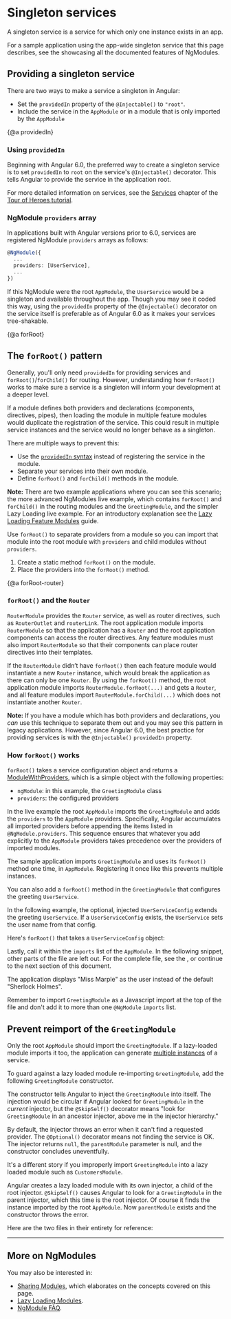 # Singleton services

A singleton service is a service for which only one instance exists in an app.

For a sample application using the app-wide singleton service that this page describes, see the
<live-example name="ngmodules"></live-example> showcasing all the documented features of NgModules.

## Providing a singleton service

There are two ways to make a service a singleton in Angular:

* Set the `providedIn` property of the `@Injectable()` to `"root"`.
* Include the service in the `AppModule` or in a module that is only imported by the `AppModule`


{@a providedIn}

### Using `providedIn`

Beginning with Angular 6.0, the preferred way to create a singleton service is to set `providedIn` to `root` on the service's `@Injectable()` decorator. This tells Angular
to provide the service in the application root.

<code-example path="providers/src/app/user.service.0.ts"  header="src/app/user.service.ts"></code-example>

For more detailed information on services, see the [Services](tutorial/toh-pt4) chapter of the
[Tour of Heroes tutorial](tutorial).

### NgModule `providers` array

In applications built with Angular versions prior to 6.0, services are registered NgModule `providers` arrays as follows:

```ts
@NgModule({
  ...
  providers: [UserService],
  ...
})

```

If this NgModule were the root `AppModule`, the `UserService` would be a singleton and available
throughout the app. Though you may see it coded this way, using the `providedIn` property of the `@Injectable()` decorator on the service itself is preferable as of Angular 6.0 as it makes your services tree-shakable.

{@a forRoot}

## The `forRoot()` pattern

Generally, you'll only need `providedIn` for providing services and `forRoot()`/`forChild()` for routing. However, understanding how `forRoot()` works to make sure a service is a singleton will inform your development at a deeper level.

If a module defines both providers and declarations (components, directives, pipes),
then loading the module in multiple feature modules would duplicate the registration of the service. This could result in multiple service instances and the service would no longer behave as a singleton.

There are multiple ways to prevent this:

* Use the [`providedIn` syntax](guide/singleton-services#providedIn) instead of registering the service in the module.
* Separate your services into their own module.
* Define `forRoot()` and `forChild()` methods in the module.

<div class="alert is-helpful">

**Note:** There are two example applications where you can see this scenario; the more advanced <live-example noDownload name="ngmodules">NgModules live example</live-example>, which contains `forRoot()` and `forChild()` in the routing modules and the `GreetingModule`, and the simpler <live-example name="lazy-loading-ngmodules" noDownload>Lazy Loading live example</live-example>. For an introductory explanation see the [Lazy Loading Feature Modules](guide/lazy-loading-ngmodules) guide.

</div>


Use `forRoot()` to
separate providers from a module so you can import that module into the root module
with `providers` and child modules without `providers`.

1. Create a static method `forRoot()` on the module.
2. Place the providers into the `forRoot()` method.

<code-example path="ngmodules/src/app/greeting/greeting.module.ts" region="for-root" header="src/app/greeting/greeting.module.ts"></code-example>


{@a forRoot-router}

### `forRoot()` and the `Router`

`RouterModule` provides the `Router` service, as well as router directives, such as `RouterOutlet` and `routerLink`. The root application module imports `RouterModule` so that the application has a `Router` and the root application components can access the router directives. Any feature modules must also import `RouterModule` so that their components can place router directives into their templates.

If the `RouterModule` didn’t have `forRoot()` then each feature module would instantiate a new `Router` instance, which would break the application as there can only be one `Router`. By using the `forRoot()` method, the root application module imports `RouterModule.forRoot(...)` and gets a `Router`, and all feature modules import `RouterModule.forChild(...)` which does not instantiate another `Router`.

<div class="alert is-helpful">

**Note:** If you have a module which has both providers and declarations,
you _can_ use this
technique to separate them out and you may see this pattern in legacy applications.
However, since Angular 6.0, the best practice for providing services is with the
`@Injectable()` `providedIn` property.

</div>

### How `forRoot()` works

`forRoot()` takes a service configuration object and returns a
[ModuleWithProviders](api/core/ModuleWithProviders), which is
a simple object with the following properties:

* `ngModule`: in this example, the `GreetingModule` class
* `providers`: the configured providers

In the <live-example name="ngmodules">live example</live-example>
the root `AppModule` imports the `GreetingModule` and adds the
`providers` to the `AppModule` providers. Specifically,
Angular accumulates all imported providers
before appending the items listed in `@NgModule.providers`.
This sequence ensures that whatever you add explicitly to
the `AppModule` providers takes precedence over the providers
of imported modules.

The sample application imports `GreetingModule` and uses its `forRoot()` method one time, in `AppModule`. Registering it once like this prevents multiple instances.

You can also add a `forRoot()` method in the `GreetingModule` that configures
the greeting `UserService`.

In the following example, the optional, injected `UserServiceConfig`
extends the greeting `UserService`. If a `UserServiceConfig` exists, the `UserService` sets the user name from that config.

<code-example path="ngmodules/src/app/greeting/user.service.ts" region="ctor" header="src/app/greeting/user.service.ts (constructor)"></code-example>

Here's `forRoot()` that takes a `UserServiceConfig` object:

<code-example path="ngmodules/src/app/greeting/greeting.module.ts" region="for-root" header="src/app/greeting/greeting.module.ts (forRoot)"></code-example>

Lastly, call it within the `imports` list of the `AppModule`. In the following
snippet, other parts of the file are left out. For the complete file, see the <live-example name="ngmodules"></live-example>, or continue to the next section of this document.

<code-example path="ngmodules/src/app/app.module.ts" region="import-for-root" header="src/app/app.module.ts (imports)"></code-example>

The application displays "Miss Marple" as the user instead of the default "Sherlock Holmes".

Remember to import `GreetingModule` as a Javascript import at the top of the file and don't add it to more than one `@NgModule` `imports` list.

## Prevent reimport of the `GreetingModule`

Only the root `AppModule` should import the `GreetingModule`. If a
lazy-loaded module imports it too, the application can generate
[multiple instances](guide/ngmodule-faq#q-why-bad) of a service.

To guard against a lazy loaded module re-importing `GreetingModule`, add the following `GreetingModule` constructor.

<code-example path="ngmodules/src/app/greeting/greeting.module.ts" region="ctor" header="src/app/greeting/greeting.module.ts"></code-example>

The constructor tells Angular to inject the `GreetingModule` into itself.
The injection would be circular if Angular looked for
`GreetingModule` in the _current_ injector, but the `@SkipSelf()`
decorator means "look for `GreetingModule` in an ancestor
injector, above me in the injector hierarchy."

By default, the injector throws an error when it can't
find a requested provider.
The `@Optional()` decorator means not finding the service is OK.
The injector returns `null`, the `parentModule` parameter is null,
and the constructor concludes uneventfully.

It's a different story if you improperly import `GreetingModule` into a lazy loaded module such as `CustomersModule`.

Angular creates a lazy loaded module with its own injector,
a child of the root injector.
`@SkipSelf()` causes Angular to look for a `GreetingModule` in the parent injector, which this time is the root injector.
Of course it finds the instance imported by the root `AppModule`.
Now `parentModule` exists and the constructor throws the error.

Here are the two files in their entirety for reference:

<code-tabs>
 <code-pane header="app.module.ts" path="ngmodules/src/app/app.module.ts">
 </code-pane>
 <code-pane header="greeting.module.ts" region="whole-greeting-module" path="ngmodules/src/app/greeting/greeting.module.ts">
 </code-pane>
</code-tabs>

<hr />

## More on NgModules

You may also be interested in:
* [Sharing Modules](guide/sharing-ngmodules), which elaborates on the concepts covered on this page.
* [Lazy Loading Modules](guide/lazy-loading-ngmodules).
* [NgModule FAQ](guide/ngmodule-faq).
